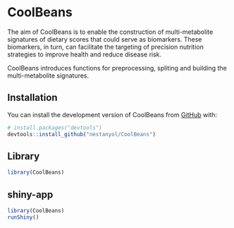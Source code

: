 # CoolBeans

<!-- badges: start -->

<!-- badges: end -->

The aim of CoolBeans is to enable the construction of multi-metabolite
signatures of dietary scores that could serve as biomarkers. These
biomarkers, in turn, can facilitate the targeting of precision nutrition
strategies to improve health and reduce disease risk.

CoolBeans introduces functions for preprocessing, spliting and building
the multi-metabolite signatures.

## Installation

You can install the development version of CoolBeans from
[GitHub](https://github.com/nestanyol/CoolBeans) with:

``` r
# install.packages("devtools")
devtools::install_github("nestanyol/CoolBeans")
```
## Library
``` r
library(CoolBeans)
```
## shiny-app
``` r
library(CoolBeans)
runShiny()
```
